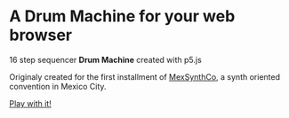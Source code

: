 # A Drum Machine for your web browser 
16 step sequencer **Drum Machine** created with p5.js

Originaly created for the first installment of [MexSynthCo](https://mexsynthco.com/), a synth oriented convention in Mexico City.

[Play with it!](https://mrtnrivera.github.io/web_Browser_Drum_Machine/)
